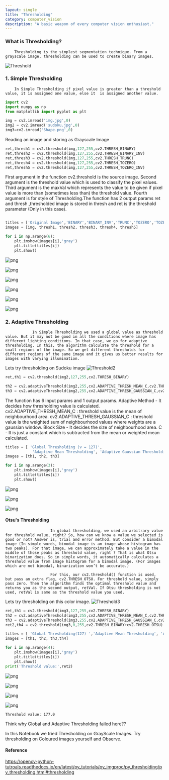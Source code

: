 ```yaml
---
layout: single
title: "Thresholding"
category: computer_vision
description: "A basic weapon of every computer vision enthusiast."
---
```


### What is  Thresholding?

        Thresholding is the simplest segmentation technique. From a grayscale image, thresholding can be used to create binary images.

![Threshold]({{"/assets/images/documentation/computer_vision/OpenCV_Thresholding_files/Threshold_Tutorial_Theory_Example.jpg"}})


### 1. Simple Thresholding

        In Simple Thresholding if pixel value is greater than a threshold value, it is assigned one value, else it  is assigned another value.


```python
import cv2
import numpy as np
from matplotlib import pyplot as plt

img = cv2.imread('img.jpg',0)
img2 = cv2.imread('sudoku.jpg',0)
img3=cv2.imread('Shape.png',0)
```

Reading an image and storing as Grayscale Image


```python
ret,thresh1 = cv2.threshold(img,127,255,cv2.THRESH_BINARY)
ret,thresh2 = cv2.threshold(img,127,255,cv2.THRESH_BINARY_INV)
ret,thresh3 = cv2.threshold(img,127,255,cv2.THRESH_TRUNC)
ret,thresh4 = cv2.threshold(img,127,255,cv2.THRESH_TOZERO)
ret,thresh5 = cv2.threshold(img,127,255,cv2.THRESH_TOZERO_INV)
```

First argument in the function cv2.threshold is the source image. Second argument is the threshold value which is used to classify the pixel values. Third argument is the maxVal which represents the value to be given if pixel value is more than (sometimes less than) the threshold value. Fourth argument is for style of Thresholding.The function has 2 output params ret and thresh ,thresholded image is stored in thresh and ret is the threshold parameter (Only in this case).


```python

titles = ['Original Image','BINARY','BINARY_INV','TRUNC','TOZERO','TOZERO_INV']
images = [img, thresh1, thresh2, thresh3, thresh4, thresh5]

for i in np.arange(6):
    plt.imshow(images[i],'gray')
    plt.title(titles[i])
    plt.show()

```


![png]({{"/assets/images/documentation/computer_vision/OpenCV_Thresholding_files/OpenCV_Thresholding_10_0.png"}})



![png]({{"/assets/images/documentation/computer_vision/OpenCV_Thresholding_files/OpenCV_Thresholding_files/OpenCV_Thresholding_10_1.png"}})



![png]({{"/assets/images/documentation/computer_vision/OpenCV_Thresholding_files/OpenCV_Thresholding_files/OpenCV_Thresholding_10_2.png"}})



![png]({{"/assets/images/documentation/computer_vision/OpenCV_Thresholding_files/OpenCV_Thresholding_files/OpenCV_Thresholding_10_3.png"}})



![png]({{"/assets/images/documentation/computer_vision/OpenCV_Thresholding_files/OpenCV_Thresholding_files/OpenCV_Thresholding_10_4.png"}})



![png]({{"/assets/images/documentation/computer_vision/OpenCV_Thresholding_files/OpenCV_Thresholding_files/OpenCV_Thresholding_10_5.png"}})


### 2. Adaptive Thresholding

                In Simple Thresholding we used a global value as threshold value. But it may not be good in all the conditions where image has different lighting conditions. In that case, we go for adaptive thresholding. In this, the algorithm calculate the threshold for a small regions of the image. So we get different thresholds for different regions of the same image and it gives us better results for images with varying illumination.

Lets try thresholding on Sudoku image
![Threshold2]({{"/assets/images/documentation/computer_vision/OpenCV_Thresholding_files/sudoku.jpg"}})


```python
ret,th1 = cv2.threshold(img2,127,255,cv2.THRESH_BINARY)
```


```python
th2 = cv2.adaptiveThreshold(img2,255,cv2.ADAPTIVE_THRESH_MEAN_C,cv2.THRESH_BINARY,11,2)
th3 = cv2.adaptiveThreshold(img2,255,cv2.ADAPTIVE_THRESH_GAUSSIAN_C,cv2.THRESH_BINARY,11,2)
```

The function has 6 input params and 1 output params.
Adaptive Method - It decides how thresholding value is calculated.
cv2.ADAPTIVE_THRESH_MEAN_C : threshold value is the mean of neighbourhood area.
cv2.ADAPTIVE_THRESH_GAUSSIAN_C : threshold value is the weighted sum of neighbourhood values where weights are a gaussian window.
Block Size - It decides the size of neighbourhood area.
C - It is just a constant which is subtracted from the mean or weighted mean calculated.


```python
titles = [ 'Global Thresholding (v = 127)',
            'Adaptive Mean Thresholding', 'Adaptive Gaussian Thresholding']
images = [th1, th2, th3]

for i in np.arange(3):
    plt.imshow(images[i],'gray')
    plt.title(titles[i])
    plt.show()
```


![png]({{"/assets/images/documentation/computer_vision/OpenCV_Thresholding_files/OpenCV_Thresholding_files/OpenCV_Thresholding_17_0.png"}})



![png]({{"/assets/images/documentation/computer_vision/OpenCV_Thresholding_files/OpenCV_Thresholding_files/OpenCV_Thresholding_17_1.png"}})



![png]({{"/assets/images/documentation/computer_vision/OpenCV_Thresholding_files/OpenCV_Thresholding_files/OpenCV_Thresholding_17_2.png"}})


#### Otsu's Thresholding

                        In global thresholding, we used an arbitrary value for threshold value, right? So, how can we know a value we selected is good or not? Answer is, trial and error method. But consider a bimodal image (In simple words, bimodal image is an image whose histogram has two peaks). For that image, we can approximately take a value in the middle of those peaks as threshold value, right ? That is what Otsu binarization does. So in simple words, it automatically calculates a threshold value from image histogram for a bimodal image. (For images which are not bimodal, binarization won’t be accurate.)

                        For this, our cv2.threshold() function is used, but pass an extra flag, cv2.THRESH_OTSU. For threshold value, simply pass zero. Then the algorithm finds the optimal threshold value and returns you as the second output, retVal. If Otsu thresholding is not used, retVal is same as the threshold value you used.


Lets try thresholding on this color image.
![Threshold3](Shape.png)


```python
ret,th1 = cv2.threshold(img3,127,255,cv2.THRESH_BINARY)
th2 = cv2.adaptiveThreshold(img3,255,cv2.ADAPTIVE_THRESH_MEAN_C,cv2.THRESH_BINARY,11,2)
th3 = cv2.adaptiveThreshold(img3,255,cv2.ADAPTIVE_THRESH_GAUSSIAN_C,cv2.THRESH_BINARY,11,2)
ret2,th4 = cv2.threshold(img3,0,255,cv2.THRESH_BINARY+cv2.THRESH_OTSU)

titles = [ 'Global Thresholding(127) ','Adaptive Mean Thresholding', 'Adaptive Gaussian Thresholding','Otsu Thresholding']
images = [th1, th2, th3,th4]

for i in np.arange(4):
    plt.imshow(images[i],'gray')
    plt.title(titles[i])
    plt.show()
print('Threshold value:',ret2)
```


![png]({{"/assets/images/documentation/computer_vision/OpenCV_Thresholding_files/OpenCV_Thresholding_files/OpenCV_Thresholding_21_0.png"}})



![png]({{"/assets/images/documentation/computer_vision/OpenCV_Thresholding_files/OpenCV_Thresholding_files/OpenCV_Thresholding_21_1.png"}})



![png]({{"/assets/images/documentation/computer_vision/OpenCV_Thresholding_files/OpenCV_Thresholding_files/OpenCV_Thresholding_21_2.png"}})



![png]({{"/assets/images/documentation/computer_vision/OpenCV_Thresholding_files/OpenCV_Thresholding_files/OpenCV_Thresholding_21_3.png"}})


    Threshold value: 177.0


Think why Global and Adaptive Thresholding failed here??

In this Notebook we tried Thresholding on GrayScale Images. Try thresholding on Coloured images yourself and Observe.

#### Reference
https://opencv-python-tutroals.readthedocs.io/en/latest/py_tutorials/py_imgproc/py_thresholding/py_thresholding.html#thresholding
